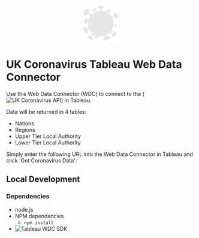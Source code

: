 <p align = "center">
  <img src="https://github.com/DataAnalyticsSCC/DataAnalyticsSCC.github.io/blob/main/COVID_ICON_GREY.png" alt="covid icon" width="100" height="100">
</p>

# UK Coronavirus Tableau Web Data Connector

Use this Web Data Connector (WDC) to connect to the (![UK Coronavirus API ](https://coronavirus.data.gov.uk/)) in Tableau. 

Data will be returned in 4 tables:

* Nations
* Regions
* Upper Tier Local Authority
* Lower Tier Local Authority

Simply enter the following URL into the Web Data Connector in Tableau and click 'Get Coronavirus Data':

## Local Development

### Dependencies

* node.js
* NPM dependancies
  * ```npm install```
* ![Tableau WDC SDK](https://tableau.github.io/webdataconnector/)
